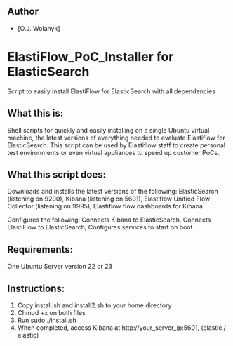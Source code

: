 ## Author
- [O.J. Wolanyk]

# ElastiFlow_PoC_Installer for ElasticSearch
Script to easily install ElastiFlow for ElasticSearch with all dependencies

What this is:
----------------
Shell scripts for quickly and easily installing on a single Ubuntu virtual machine, the latest versions of everything needed to evaluate Elastiflow for ElasticSearch. This script can be used by Elastiflow staff to create personal test environments or even virtual appliances to speed up customer PoCs.

What this script does:
----------------
  Downloads and installs the latest versions of the following:
    ElasticSearch (listening on 9200),
    Kibana (listening on 5601),
    Elastiflow Unified Flow Collector (listening on 9995),
    Elastiflow flow dashboards for Kibana
  
  Configures the following:
    Connects Kibana to ElasticSearch,
    Connects ElastiFlow to ElasticSearch,
    Configures services to start on boot

Requirements:
----------------
One Ubuntu Server version 22 or 23

Instructions:
----------------
1) Copy install.sh and install2.sh to your home directory
2) Chmod +x on both files
3) Run sudo ./install.sh
4) When completed, access Kibana at http://your_server_ip:5601, (elastic / elastic)
